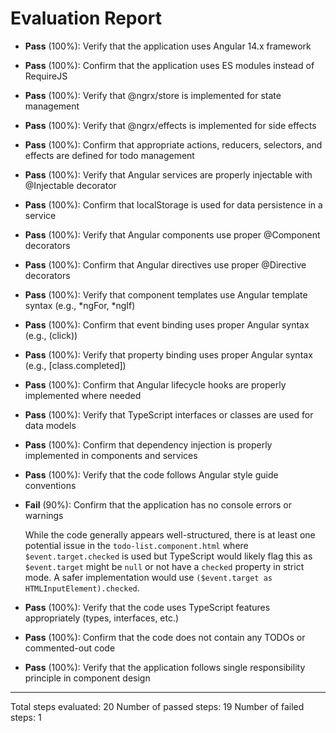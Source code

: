 # Evaluation Report

- **Pass** (100%): Verify that the application uses Angular 14.x framework
- **Pass** (100%): Confirm that the application uses ES modules instead of RequireJS
- **Pass** (100%): Verify that @ngrx/store is implemented for state management
- **Pass** (100%): Verify that @ngrx/effects is implemented for side effects
- **Pass** (100%): Confirm that appropriate actions, reducers, selectors, and effects are defined for todo management
- **Pass** (100%): Verify that Angular services are properly injectable with @Injectable decorator
- **Pass** (100%): Confirm that localStorage is used for data persistence in a service
- **Pass** (100%): Verify that Angular components use proper @Component decorators
- **Pass** (100%): Confirm that Angular directives use proper @Directive decorators
- **Pass** (100%): Verify that component templates use Angular template syntax (e.g., *ngFor, *ngIf)
- **Pass** (100%): Confirm that event binding uses proper Angular syntax (e.g., (click))
- **Pass** (100%): Verify that property binding uses proper Angular syntax (e.g., [class.completed])
- **Pass** (100%): Confirm that Angular lifecycle hooks are properly implemented where needed
- **Pass** (100%): Verify that TypeScript interfaces or classes are used for data models
- **Pass** (100%): Confirm that dependency injection is properly implemented in components and services
- **Pass** (100%): Verify that the code follows Angular style guide conventions
- **Fail** (90%): Confirm that the application has no console errors or warnings

    While the code generally appears well-structured, there is at least one potential issue in the `todo-list.component.html` where `$event.target.checked` is used but TypeScript would likely flag this as `$event.target` might be `null` or not have a `checked` property in strict mode. A safer implementation would use `($event.target as HTMLInputElement).checked`.

- **Pass** (100%): Verify that the code uses TypeScript features appropriately (types, interfaces, etc.)
- **Pass** (100%): Confirm that the code does not contain any TODOs or commented-out code
- **Pass** (100%): Verify that the application follows single responsibility principle in component design

---

Total steps evaluated: 20
Number of passed steps: 19
Number of failed steps: 1
